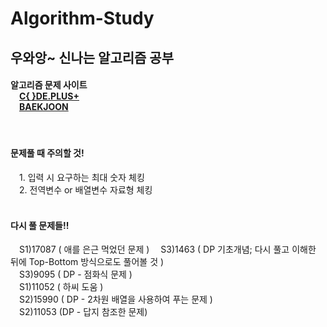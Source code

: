 # Algorithm-Study
<h2>우와앙~ 신나는 알고리즘 공부</h2>
  
<h4>
  알고리즘 문제 사이트<br>
  &emsp;<a href="https://code.plus/course/41" target="_blank">C{ }DE.PLUS+</a><br>
  &emsp;<a href="https://www.acmicpc.net" target="_blank">BAEKJOON</a>
</h4><br>

<h4>문제풀 때 주의할 것!</h4>
&emsp;1. 입력 시 요구하는 최대 숫자 체킹<br>
&emsp;2. 전역변수 or 배열변수 자료형 체킹<br><br>

<h4>다시 풀 문제들!!</h4>

&emsp;S1)17087 ( 애를 은근 먹었던 문제 )
&emsp;S3)1463 ( DP 기초개념; 다시 풀고 이해한 뒤에 Top-Bottom 방식으로도 풀어볼 것 )<br>
&emsp;S3)9095 ( DP - 점화식 문제 )<br>
&emsp;S1)11052 ( 하씨 도움 )<br>
&emsp;S2)15990 ( DP - 2차원 배열을 사용하여 푸는 문제 )<br>
&emsp;S2)11053 (DP - 답지 참조한 문제)<br>
